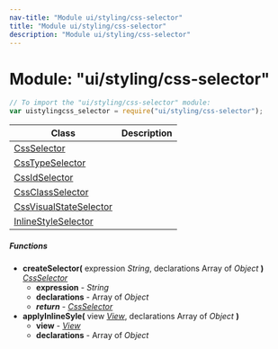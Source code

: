 ```yaml
---
nav-title: "Module ui/styling/css-selector"
title: "Module ui/styling/css-selector"
description: "Module ui/styling/css-selector"
---
```

# Module: "ui/styling/css-selector"

``` JavaScript
// To import the "ui/styling/css-selector" module:
var uistylingcss_selector = require("ui/styling/css-selector");
```

Class | Description
------|------------
[CssSelector](../../../ui/styling/css-selector/CssSelector.md) | 
[CssTypeSelector](../../../ui/styling/css-selector/CssTypeSelector.md) | 
[CssIdSelector](../../../ui/styling/css-selector/CssIdSelector.md) | 
[CssClassSelector](../../../ui/styling/css-selector/CssClassSelector.md) | 
[CssVisualStateSelector](../../../ui/styling/css-selector/CssVisualStateSelector.md) | 
[InlineStyleSelector](../../../ui/styling/css-selector/InlineStyleSelector.md) | 

##### Functions
 - **createSelector(** expression _String_, declarations Array of _Object_ **)** [_CssSelector_](../../../ui/styling/css-selector/CssSelector.md)
   - **expression** - _String_
   - **declarations** - Array of _Object_
   - _**return**_ - [_CssSelector_](../../../ui/styling/css-selector/CssSelector.md)
 - **applyInlineSyle(** view [_View_](../../../ui/core/view/View.md), declarations Array of _Object_ **)**
   - **view** - [_View_](../../../ui/core/view/View.md)
   - **declarations** - Array of _Object_
